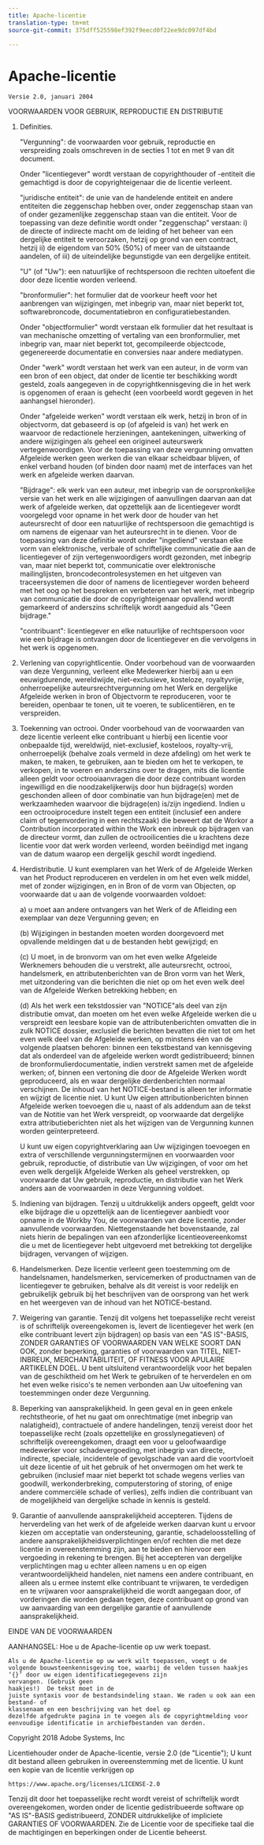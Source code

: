 ```yaml
---
title: Apache-licentie
translation-type: tm+mt
source-git-commit: 375dff525598ef392f9eecd0f22ee9dc097df4bd

---
```



# Apache-licentie

    Versie 2.0, januari 2004
<!--                        https://www.apache.org/licenses/  -->

VOORWAARDEN VOOR GEBRUIK, REPRODUCTIE EN DISTRIBUTIE

1. Definities.

   &quot;Vergunning&quot;: de voorwaarden voor gebruik, reproductie en verspreiding zoals omschreven in de secties 1 tot en met 9 van dit document.

   Onder &quot;licentiegever&quot; wordt verstaan de copyrighthouder of -entiteit die gemachtigd is door de copyrighteigenaar die de licentie verleent.

   &quot;juridische entiteit&quot;: de unie van de handelende entiteit en andere entiteiten die zeggenschap hebben over, onder zeggenschap staan van of onder gezamenlijke zeggenschap staan van die entiteit. Voor de toepassing van deze definitie wordt onder &quot;zeggenschap&quot; verstaan: i) de directe of indirecte macht om de leiding of het beheer van een dergelijke entiteit te veroorzaken, hetzij op grond van een contract, hetzij ii) de eigendom van 50% (50%) of meer van de uitstaande aandelen, of iii) de uiteindelijke begunstigde van een dergelijke entiteit.

   &quot;U&quot; (of &quot;Uw&quot;): een natuurlijke of rechtspersoon die rechten uitoefent die door deze licentie worden verleend.

   &quot;bronformulier&quot;: het formulier dat de voorkeur heeft voor het aanbrengen van wijzigingen, met inbegrip van, maar niet beperkt tot, softwarebroncode, documentatiebron en configuratiebestanden.

   Onder &quot;objectformulier&quot; wordt verstaan elk formulier dat het resultaat is van mechanische omzetting of vertaling van een bronformulier, met inbegrip van, maar niet beperkt tot, gecompileerde objectcode, gegenereerde documentatie en conversies naar andere mediatypen.

   Onder &quot;werk&quot; wordt verstaan het werk van een auteur, in de vorm van een bron of een object, dat onder de licentie ter beschikking wordt gesteld, zoals aangegeven in de copyrightkennisgeving die in het werk is opgenomen of eraan is gehecht (een voorbeeld wordt gegeven in het aanhangsel hieronder).

   Onder &quot;afgeleide werken&quot; wordt verstaan elk werk, hetzij in bron of in objectvorm, dat gebaseerd is op (of afgeleid is van) het werk en waarvoor de redactionele herzieningen, aantekeningen, uitwerking of andere wijzigingen als geheel een origineel auteurswerk vertegenwoordigen. Voor de toepassing van deze vergunning omvatten Afgeleide werken geen werken die van elkaar scheidbaar blijven, of enkel verband houden (of binden door naam) met de interfaces van het werk en afgeleide werken daarvan.

   &quot;Bijdrage&quot;: elk werk van een auteur, met inbegrip van de oorspronkelijke versie van het werk en alle wijzigingen of aanvullingen daarvan aan dat werk of afgeleide werken, dat opzettelijk aan de licentiegever wordt voorgelegd voor opname in het werk door de houder van het auteursrecht of door een natuurlijke of rechtspersoon die gemachtigd is om namens de eigenaar van het auteursrecht in te dienen. Voor de toepassing van deze definitie wordt onder &quot;ingediend&quot; verstaan elke vorm van elektronische, verbale of schriftelijke communicatie die aan de licentiegever of zijn vertegenwoordigers wordt gezonden, met inbegrip van, maar niet beperkt tot, communicatie over elektronische mailinglijsten, broncodecontrolesystemen en het uitgeven van traceersystemen die door of namens de licentiegever worden beheerd met het oog op het bespreken en verbeteren van het werk, met inbegrip van communicatie die door de copyrighteigenaar opvallend wordt gemarkeerd of anderszins schriftelijk wordt aangeduid als &quot;Geen bijdrage.&quot;

   &quot;contribuant&quot;: licentiegever en elke natuurlijke of rechtspersoon voor wie een bijdrage is ontvangen door de licentiegever en die vervolgens in het werk is opgenomen.

2. Verlening van copyrightlicentie. Onder voorbehoud van de voorwaarden van deze Vergunning, verleent elke Medewerker hierbij aan u een eeuwigdurende, wereldwijde, niet-exclusieve, kosteloze, royaltyvrije, onherroepelijke auteursrechtvergunning om het Werk en dergelijke Afgeleide werken in bron of Objectvorm te reproduceren, voor te bereiden, openbaar te tonen, uit te voeren, te sublicentiëren, en te verspreiden.

3. Toekenning van octrooi. Onder voorbehoud van de voorwaarden van deze licentie verleent elke contribuant u hierbij een licentie voor onbepaalde tijd, wereldwijd, niet-exclusief, kosteloos, royalty-vrij, onherroepelijk (behalve zoals vermeld in deze afdeling) om het werk te maken, te maken, te gebruiken, aan te bieden om het te verkopen, te verkopen, in te voeren en anderszins over te dragen, mits die licentie alleen geldt voor octrooiaanvragen die door deze contribuant worden ingewilligd en die noodzakelijkerwijs door hun bijdrage(s) worden geschonden alleen of door combinatie van hun bijdrage(en) met de werkzaamheden waarvoor die bijdrage(en) is/zijn ingediend. Indien u een octrooiprocedure instelt tegen een entiteit (inclusief een andere claim of tegenvordering in een rechtszaak) die beweert dat de Workor a Contribution incorporated within the Work een inbreuk op bijdragen van de directeur vormt, dan zullen de octrooilicenties die u krachtens deze licentie voor dat werk worden verleend, worden beëindigd met ingang van de datum waarop een dergelijk geschil wordt ingediend.

4. Herdistributie. U kunt exemplaren van het Werk of de Afgeleide Werken van het Product reproduceren en verdelen in om het even welk middel, met of zonder wijzigingen, en in Bron of de vorm van Objecten, op voorwaarde dat u aan de volgende voorwaarden voldoet:

   a) u moet aan andere ontvangers van het Werk of de Afleiding een exemplaar van deze Vergunning geven; en

   (b) Wijzigingen in bestanden moeten worden doorgevoerd met opvallende meldingen dat u de bestanden hebt gewijzigd; en

   (c) U moet, in de bronvorm van om het even welke Afgeleide Werknemers behouden die u verstrekt, alle auteursrecht, octrooi, handelsmerk, en attributenberichten van de Bron vorm van het Werk, met uitzondering van die berichten die niet op om het even welk deel van de Afgeleide Werken betrekking hebben; en

   (d) Als het werk een tekstdossier van &quot;NOTICE&quot;als deel van zijn distributie omvat, dan moeten om het even welke Afgeleide werken die u verspreidt een leesbare kopie van de attributenberichten omvatten die in zulk NOTICE dossier, exclusief die berichten bevatten die niet tot om het even welk deel van de Afgeleide werken, op minstens één van de volgende plaatsen behoren: binnen een tekstbestand van kennisgeving dat als onderdeel van de afgeleide werken wordt gedistribueerd; binnen de bronformulierdocumentatie, indien verstrekt samen met de afgeleide werken; of, binnen een vertoning die door de Afgeleide Werken wordt geproduceerd, als en waar dergelijke derdenberichten normaal verschijnen. De inhoud van het NOTICE-bestand is alleen ter informatie en wijzigt de licentie niet. U kunt Uw eigen attributionberichten binnen Afgeleide werken toevoegen die u, naast of als addendum aan de tekst van de Notitie van het Werk verspreidt, op voorwaarde dat dergelijke extra attributieberichten niet als het wijzigen van de Vergunning kunnen worden geïnterpreteerd.

   U kunt uw eigen copyrightverklaring aan Uw wijzigingen toevoegen en extra of verschillende vergunningstermijnen en voorwaarden voor gebruik, reproductie, of distributie van Uw wijzigingen, of voor om het even welk dergelijk Afgeleide Werken als geheel verstrekken, op voorwaarde dat Uw gebruik, reproductie, en distributie van het Werk anders aan de voorwaarden in deze Vergunning voldoet.

5. Indiening van bijdragen. Tenzij u uitdrukkelijk anders opgeeft, geldt voor elke bijdrage die u opzettelijk aan de licentiegever aanbiedt voor opname in de Workby You, de voorwaarden van deze licentie, zonder aanvullende voorwaarden.
Niettegenstaande het bovenstaande, zal niets hierin de bepalingen van een afzonderlijke licentieovereenkomst die u met de licentiegever hebt uitgevoerd met betrekking tot dergelijke bijdragen, vervangen of wijzigen.

6. Handelsmerken. Deze licentie verleent geen toestemming om de handelsnamen, handelsmerken, servicemerken of productnamen van de licentiegever te gebruiken, behalve als dit vereist is voor redelijk en gebruikelijk gebruik bij het beschrijven van de oorsprong van het werk en het weergeven van de inhoud van het NOTICE-bestand.

7. Weigering van garantie. Tenzij dit volgens het toepasselijke recht vereist is of schriftelijk overeengekomen is, levert de licentiegever het werk (en elke contribuant levert zijn bijdragen) op basis van een &quot;AS IS&quot;-BASIS, ZONDER GARANTIES OF VOORWAARDEN VAN WELKE SOORT DAN OOK, zonder beperking, garanties of voorwaarden van TITEL, NIET-INBREUK, MERCHANTABILITEIT, OF FITNESS VOOR APULAIRE ARTIKELEN DOEL. U bent uitsluitend verantwoordelijk voor het bepalen van de geschiktheid om het Werk te gebruiken of te herverdelen en om het even welke risico&#39;s te nemen verbonden aan Uw uitoefening van toestemmingen onder deze Vergunning.

8. Beperking van aansprakelijkheid. In geen geval en in geen enkele rechtstheorie, of het nu gaat om onrechtmatige (met inbegrip van nalatigheid), contractuele of andere handelingen, tenzij vereist door het toepasselijke recht (zoals opzettelijke en grosslynegatieven) of schriftelijk overeengekomen, draagt een voor u geloofwaardige medewerker voor schadevergoeding, met inbegrip van directe, indirecte, speciale, incidentele of gevolgschade van aard die voortvloeit uit deze licentie of uit het gebruik of het onvermogen om het werk te gebruiken (inclusief maar niet beperkt tot schade wegens verlies van goodwill, werkonderbreking, computerstoring of storing, of enige andere commerciële schade of verlies), zelfs indien die contribuant van de mogelijkheid van dergelijke schade in kennis is gesteld.

9. Garantie of aanvullende aansprakelijkheid accepteren. Tijdens de herverdeling van het werk of de afgeleide werken daarvan kunt u ervoor kiezen om acceptatie van ondersteuning, garantie, schadeloosstelling of andere aansprakelijkheidsverplichtingen en/of rechten die met deze licentie in overeenstemming zijn, aan te bieden en hiervoor een vergoeding in rekening te brengen. Bij het accepteren van dergelijke verplichtingen mag u echter alleen namens u en op eigen verantwoordelijkheid handelen, niet namens een andere contribuant, en alleen als u ermee instemt elke contribuant te vrijwaren, te verdedigen en te vrijwaren voor aansprakelijkheid die wordt aangegaan door, of vorderingen die worden gedaan tegen, deze contribuant op grond van uw aanvaarding van een dergelijke garantie of aanvullende aansprakelijkheid.

EINDE VAN DE VOORWAARDEN

AANHANGSEL: Hoe u de Apache-licentie op uw werk toepast.

    Als u de Apache-licentie op uw werk wilt toepassen, voegt u de
    volgende bouwsteenkennisgeving toe, waarbij de velden tussen haakjes ‘{}’ door uw eigen identificatiegegevens zijn
    vervangen. (Gebruik geen
    haakjes!)  De tekst moet in de
    juiste syntaxis voor de bestandsindeling staan. We raden u ook aan een bestand- of
    klassenaam en een beschrijving van het doel op
    dezelfde afgedrukte pagina in te voegen als de copyrightmelding voor
    eenvoudige identificatie in archiefbestanden van derden.

Copyright 2018 Adobe Systems, Inc

Licentiehouder onder de Apache-licentie, versie 2.0 (de &quot;Licentie&quot;);
U kunt dit bestand alleen gebruiken in overeenstemming met de licentie.
U kunt een kopie van de licentie verkrijgen op

    https://www.apache.org/licenses/LICENSE-2.0

Tenzij dit door het toepasselijke recht wordt vereist of schriftelijk wordt overeengekomen, worden onder de licentie gedistribueerde software op &quot;AS IS&quot;-BASIS gedistribueerd, ZONDER uitdrukkelijke of impliciete GARANTIES OF VOORWAARDEN.
Zie de Licentie voor de specifieke taal die de machtigingen en beperkingen onder de Licentie beheerst.

